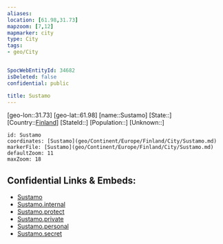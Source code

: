 ```yaml
---
aliases: 
location: [61.98,31.73]
mapzoom: [7,12] 
mapmarker: city 
type: City
tags:
- geo/City


SpocWebEntityId: 34682
isDeleted: false
confidential: public

title: Sustamo
---
```

[geo-lon::31.73]
[geo-lat::61.98]
[name::Sustamo]
[State::]
[Country::[Finland](geo/Continent/Europe/Finland.md)]
[StateId::]
[Population::]
[Unknown::]


```leaflet
id: Sustamo
coordinates: [Sustamo](geo/Continent/Europe/Finland/City/Sustamo.md)
markerFile: [Sustamo](geo/Continent/Europe/Finland/City/Sustamo.md)
defaultZoom: 11 
maxZoom: 18
```


## Confidential Links & Embeds: 
- [Sustamo](../../../../../../_public/geo/Continent/Europe/Finland/City/Sustamo.md) 
- [Sustamo.internal](../../../../../../_internal/geo/Continent/Europe/Finland/City/Sustamo.internal.md) 
- [Sustamo.protect](../../../../../../_protect/geo/Continent/Europe/Finland/City/Sustamo.protect.md) 
- [Sustamo.private](../../../../../../_private/geo/Continent/Europe/Finland/City/Sustamo.private.md) 
- [Sustamo.personal](../../../../../../_personal/geo/Continent/Europe/Finland/City/Sustamo.personal.md) 
- [Sustamo.secret](../../../../../../_secret/geo/Continent/Europe/Finland/City/Sustamo.secret.md) 
